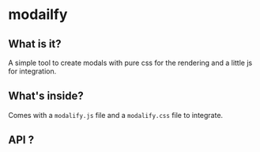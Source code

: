 modailfy
=========

## What is it?

A simple tool to create modals with pure css for the rendering and a little js for integration.

## What's inside?

Comes with a ``modalify.js`` file and a `modalify.css` file to integrate.

## API ?


